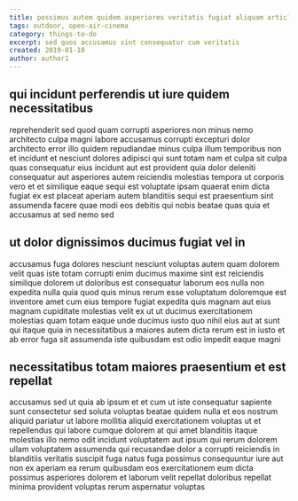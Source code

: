 ```yaml
---
title: possimus autem quidem asperiores veritatis fugiat aliquam article 109
tags: outdoor, open-air-cinema
category: things-to-do
excerpt: sed quos accusamus sint consequatur cum veritatis
created: 2019-01-10
author: author1
---
```


## qui incidunt perferendis ut iure quidem necessitatibus

reprehenderit sed quod quam corrupti asperiores non minus nemo architecto culpa magni labore accusamus corrupti excepturi dolor architecto error illo quidem repudiandae minus culpa illum temporibus non et incidunt et nesciunt dolores adipisci qui sunt totam nam et culpa sit culpa quas consequatur eius incidunt aut est provident quia dolor deleniti consequatur aut asperiores autem reiciendis molestias tempora ut corporis vero et et similique eaque sequi est voluptate ipsam quaerat enim dicta fugiat ex est placeat aperiam autem blanditiis sequi est praesentium sint assumenda facere quae modi eos debitis qui nobis beatae quas quia et accusamus at sed nemo sed

## ut dolor dignissimos ducimus fugiat vel in

accusamus fuga dolores nesciunt nesciunt voluptas autem quam dolorem velit quas iste totam corrupti enim ducimus maxime sint est reiciendis similique dolorem ut doloribus est consequatur laborum eos nulla non expedita nulla quia quod quis minus rerum esse voluptatum doloremque est inventore amet cum eius tempore fugiat expedita quis magnam aut eius magnam cupiditate molestias velit ex ut ut ducimus exercitationem molestias quam totam eaque unde ducimus iusto quo nihil eius aut at sunt qui itaque quia in necessitatibus a maiores autem dicta rerum est in iusto et ab error fuga sit assumenda iste quibusdam est odio impedit eaque magni

## necessitatibus totam maiores praesentium et est repellat

accusamus sed ut quia ab ipsum et et cum ut iste consequatur sapiente sunt consectetur sed soluta voluptas beatae quidem nulla et eos nostrum aliquid pariatur ut labore mollitia aliquid exercitationem voluptas ut et repellendus qui labore cumque dolorem at qui amet blanditiis itaque molestias illo nemo odit incidunt voluptatem aut ipsum qui rerum dolorem ullam voluptatem assumenda qui recusandae dolor a corrupti reiciendis in blanditiis veritatis suscipit fuga natus fuga possimus consequuntur iure aut non ex aperiam ea rerum quibusdam eos exercitationem eum dicta possimus asperiores dolorem et laborum velit repellat doloribus repellat minima provident voluptas rerum aspernatur voluptas
